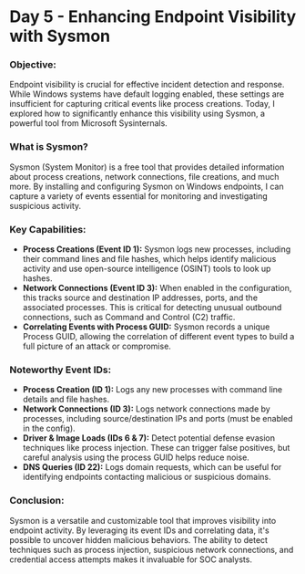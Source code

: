 # Day 5 - Enhancing Endpoint Visibility with Sysmon

### Objective:
Endpoint visibility is crucial for effective incident detection and response. While Windows systems have default logging enabled, these settings are insufficient for capturing critical events like process creations. Today, I explored how to significantly enhance this visibility using Sysmon, a powerful tool from Microsoft Sysinternals.

### What is Sysmon?
Sysmon (System Monitor) is a free tool that provides detailed information about process creations, network connections, file creations, and much more. By installing and configuring Sysmon on Windows endpoints, I can capture a variety of events essential for monitoring and investigating suspicious activity.

### Key Capabilities:
- **Process Creations (Event ID 1):** Sysmon logs new processes, including their command lines and file hashes, which helps identify malicious activity and use open-source intelligence (OSINT) tools to look up hashes.
- **Network Connections (Event ID 3):** When enabled in the configuration, this tracks source and destination IP addresses, ports, and the associated processes. This is critical for detecting unusual outbound connections, such as Command and Control (C2) traffic.
- **Correlating Events with Process GUID:** Sysmon records a unique Process GUID, allowing the correlation of different event types to build a full picture of an attack or compromise.

### Noteworthy Event IDs:
- **Process Creation (ID 1):** Logs any new processes with command line details and file hashes.
- **Network Connections (ID 3):** Logs network connections made by processes, including source/destination IPs and ports (must be enabled in the config).
- **Driver & Image Loads (IDs 6 & 7):** Detect potential defense evasion techniques like process injection. These can trigger false positives, but careful analysis using the process GUID helps reduce noise.
- **DNS Queries (ID 22):** Logs domain requests, which can be useful for identifying endpoints contacting malicious or suspicious domains.

### Conclusion:
Sysmon is a versatile and customizable tool that improves visibility into endpoint activity. By leveraging its event IDs and correlating data, it's possible to uncover hidden malicious behaviors. The ability to detect techniques such as process injection, suspicious network connections, and credential access attempts makes it invaluable for SOC analysts.



